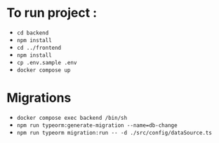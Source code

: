 # To run project  : 

- `cd backend`
- `npm install`
- `cd ../frontend`
- `npm install`
- `cp .env.sample .env`
- `docker compose up`

# Migrations 

- `docker compose exec backend /bin/sh`
- `npm run typeorm:generate-migration --name=db-change`
- `npm run typeorm migration:run -- -d ./src/config/dataSource.ts`

